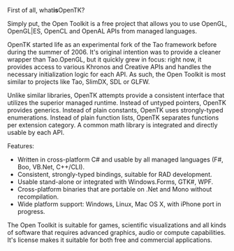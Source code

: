 First of all, what**is**OpenTK?

Simply put, the Open Toolkit is a free project that allows you to use OpenGL, OpenGL\|ES, OpenCL and OpenAL APIs from managed languages.

OpenTK started life as an experimental fork of the Tao framework before during the summer of 2006. It's original intention was to provide a cleaner wrapper than Tao.OpenGL, but it quickly grew in focus: right now, it provides access to various Khronos and Creative APIs and handles the necessary initialization logic for each API. As such, the Open Toolkit is most similar to projects like Tao, SlimDX, SDL or GLFW.

Unlike similar libraries, OpenTK attempts provide a consistent interface that utilizes the superior managed runtime. Instead of untyped pointers, OpenTK provides generics. Instead of plain constants, OpenTK uses strongly-typed enumerations. Instead of plain function lists, OpenTK separates functions per extension category. A common math library is integrated and directly usable by each API.

Features:

* Written in cross-platform C\# and usable by all managed languages \(F\#, Boo, VB.Net, C++/CLI\).
* Consistent, strongly-typed bindings, suitable for RAD development.
* Usable stand-alone or integrated with Windows.Forms, GTK\#, WPF.
* Cross-platform binaries that are portable on .Net and Mono without recompilation.
* Wide platform support: Windows, Linux, Mac OS X, with iPhone port in progress.

The Open Toolkit is suitable for games, scientific visualizations and all kinds of software that requires advanced graphics, audio or compute capabilities. It's license makes it suitable for both free and commercial applications.

